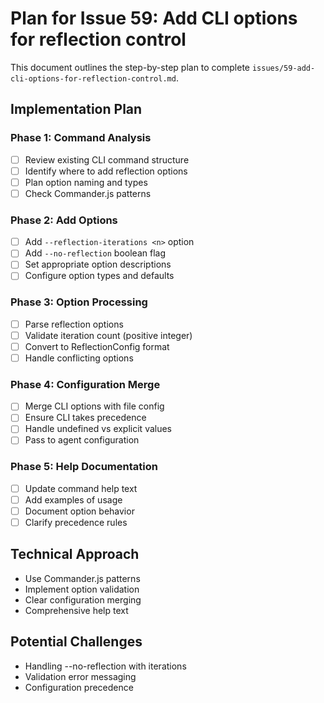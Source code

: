 # Plan for Issue 59: Add CLI options for reflection control

This document outlines the step-by-step plan to complete `issues/59-add-cli-options-for-reflection-control.md`.

## Implementation Plan

### Phase 1: Command Analysis
- [ ] Review existing CLI command structure
- [ ] Identify where to add reflection options
- [ ] Plan option naming and types
- [ ] Check Commander.js patterns

### Phase 2: Add Options
- [ ] Add `--reflection-iterations <n>` option
- [ ] Add `--no-reflection` boolean flag
- [ ] Set appropriate option descriptions
- [ ] Configure option types and defaults

### Phase 3: Option Processing
- [ ] Parse reflection options
- [ ] Validate iteration count (positive integer)
- [ ] Convert to ReflectionConfig format
- [ ] Handle conflicting options

### Phase 4: Configuration Merge
- [ ] Merge CLI options with file config
- [ ] Ensure CLI takes precedence
- [ ] Handle undefined vs explicit values
- [ ] Pass to agent configuration

### Phase 5: Help Documentation
- [ ] Update command help text
- [ ] Add examples of usage
- [ ] Document option behavior
- [ ] Clarify precedence rules

## Technical Approach
- Use Commander.js patterns
- Implement option validation
- Clear configuration merging
- Comprehensive help text

## Potential Challenges
- Handling --no-reflection with iterations
- Validation error messaging
- Configuration precedence